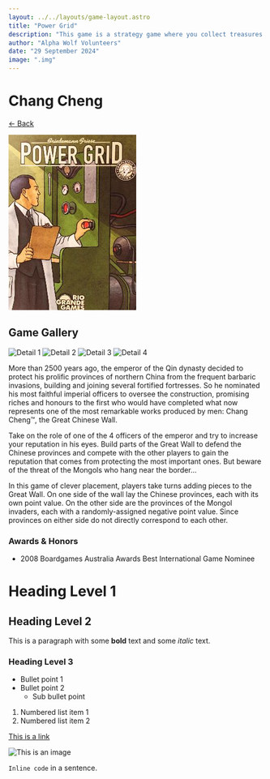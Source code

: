 ```yaml
---
layout: ../../layouts/game-layout.astro
title: "Power Grid"
description: "This game is a strategy game where you collect treasures in a sinking island."
author: "Alpha Wolf Volunteers"
date: "29 September 2024"
image: ".img"
---
```

# Chang Cheng

[← Back](/boardgames)

![Chang Cheng Image](/public/powergrid.jpeg)

## Game Gallery
![Detail 1](file:///Users/tingchannavong/Desktop/AWsite/img/ccdeet1.png)
![Detail 2](file:///Users/tingchannavong/Desktop/AWsite/img/ccdeet2.png)
![Detail 3](file:///Users/tingchannavong/Desktop/AWsite/img/ccdeet3.png)
![Detail 4](file:///Users/tingchannavong/Desktop/AWsite/img/ccdeet4.png)

More than 2500 years ago, the emperor of the Qin dynasty decided to protect his prolific provinces of northern China from the frequent barbaric invasions, building and joining several fortified fortresses. So he nominated his most faithful imperial officers to oversee the construction, promising riches and honours to the first who would have completed what now represents one of the most remarkable works produced by men: Chang Cheng™, the Great Chinese Wall.

Take on the role of one of the 4 officers of the emperor and try to increase your reputation in his eyes. Build parts of the Great Wall to defend the Chinese provinces and compete with the other players to gain the reputation that comes from protecting the most important ones. But beware of the threat of the Mongols who hang near the border...

In this game of clever placement, players take turns adding pieces to the Great Wall. On one side of the wall lay the Chinese provinces, each with its own point value. On the other side are the provinces of the Mongol invaders, each with a randomly-assigned negative point value. Since provinces on either side do not directly correspond to each other.

### Awards & Honors
- 2008 Boardgames Australia Awards Best International Game Nominee

# Heading Level 1

## Heading Level 2

This is a paragraph with some **bold** text and some *italic* text.

### Heading Level 3

- Bullet point 1
- Bullet point 2
  - Sub bullet point

1. Numbered list item 1
2. Numbered list item 2

[This is a link](http://www.example.com)

![This is an image](https://fastly.picsum.photos/id/120/200/200.jpg?hmac=iqJko6IlBQjHPwKm31fa-KtEGqwtJfXohpfL0Y41EtQ)

`Inline code` in a sentence.